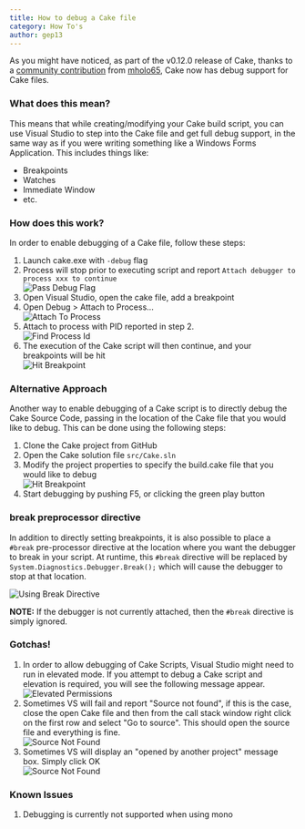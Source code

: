 ```yaml
---
title: How to debug a Cake file
category: How To's
author: gep13
---
```


As you might have noticed, as part of the v0.12.0 release of Cake, thanks to a [community contribution](https://github.com/cake-build/cake/pull/858) from [mholo65](https://github.com/mholo65), Cake now has debug support for Cake files.

### What does this mean?

This means that while creating/modifying your Cake build script, you can use Visual Studio to step into the Cake file and get full debug support, in the same way as if you were writing something like a Windows Forms Application.  This includes things like:

* Breakpoints
* Watches
* Immediate Window
* etc.

### How does this work?

In order to enable debugging of a Cake file, follow these steps:

1. Launch cake.exe with `-debug` flag
1. Process will stop prior to executing script and report `Attach debugger to process xxx to continue`
<br/>![Pass Debug Flag](/assets/img/debugging-cake-file/pass_debug_flag.png)
1. Open Visual Studio, open the cake file, add a breakpoint
1. Open Debug > Attach to Process...
<br/>![Attach To Process](/assets/img/debugging-cake-file/attach_to_process.png)
1. Attach to process with PID reported in step 2.
<br/>![Find Process Id](/assets/img/debugging-cake-file/find_process_id.png)
1. The execution of the Cake script will then continue, and your breakpoints will be hit
<br/>![Hit Breakpoint](/assets/img/debugging-cake-file/hit_breakpoint.png)

### Alternative Approach

Another way to enable debugging of a Cake script is to directly debug the Cake Source Code, passing in the location of the Cake file that you would like to debug.  This can be done using the following steps:

1. Clone the Cake project from GitHub
1. Open the Cake solution file `src/Cake.sln`
1. Modify the project properties to specify the build.cake file that you would like to debug
<br/>![Hit Breakpoint](/assets/img/debugging-cake-file/project_properties.png)
1. Start debugging by pushing F5, or clicking the green play button

### break preprocessor directive

In addition to directly setting breakpoints, it is also possible to place a `#break` pre-processor directive at the location where you want the debugger to break in your script.  At runtime, this `#break` directive will be replaced by `System.Diagnostics.Debugger.Break();` which will cause the debugger to stop at that location.

![Using Break Directive](/assets/img/debugging-cake-file/using_break_directive.png)

**NOTE:** If the debugger is not currently attached, then the `#break` directive is simply ignored.

### Gotchas!

1. In order to allow debugging of Cake Scripts, Visual Studio might need to run in elevated mode.  If you attempt to debug a Cake script and elevation is required, you will see the following message appear.
<br/>![Elevated Permissions](/assets/img/debugging-cake-file/elevated_permissions.png)
1. Sometimes VS will fail and report "Source not found", if this is the case, close the open Cake file and then from the call stack window right click on the first row and select "Go to source". This should open the source file and everything is fine.
<br/>![Source Not Found](/assets/img/debugging-cake-file/source_not_found.png)
1. Sometimes VS will display an "opened by another project" message box.  Simply click OK
<br/>![Source Not Found](/assets/img/debugging-cake-file/opened_by_another_project.png)

### Known Issues

1. Debugging is currently not supported when using mono